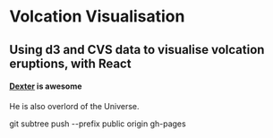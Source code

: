 # Volcation Visualisation

## Using d3 and CVS data to visualise volcation eruptions, with React



#### [Dexter](https://github.com/Dextorr/) is awesome



He is also overlord of the Universe.


git subtree push --prefix public origin gh-pages
